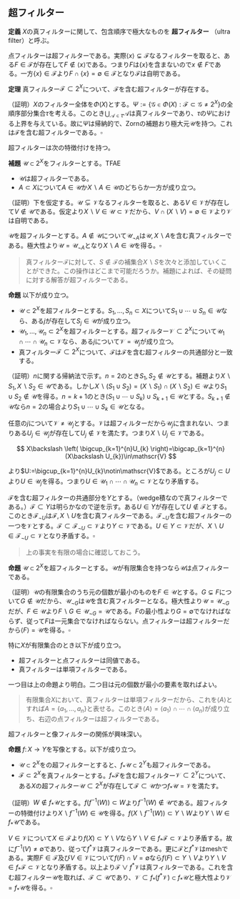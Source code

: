 
## 超フィルター

__定義__ $X$の真フィルターに関して、包含順序で極大なものを **超フィルター** （ultra filter）と呼ぶ。

点フィルターは超フィルターである。実際$\langle x \rangle\subsetneq\mathscr{F}$なるフィルターを取ると、ある$F\in\mathscr{F}$が存在して$F\notin\langle x \rangle$である。つまり$F$は$\lbrace x \rbrace$を含まないので$x\notin F$である。一方$\lbrace x \rbrace\in\mathscr{F}$より$F\cap\lbrace x \rbrace=\emptyset\in\mathscr{F}$となり$\mathscr{F}$は自明である。

__定理__ 真フィルター$\mathscr{F}\subset 2^{X}$について、$\mathscr{F}$を含む超フィルターが存在する。

（証明）$X$のフィルター全体を$\Phi(X)$とする。$\Psi:=\lbrace \mathscr{G}\in\Phi(X) : \mathscr{F}\subset\mathscr{G}\neq 2^{X} \rbrace$の全順序部分集合$\tau$を考える。このとき$\bigcup_{\mathscr{A}\in\tau}\mathscr{A}$は真フィルターであり、$\tau$の$\Psi$における上界を与えている。故に$\Psi$は帰納的で、Zornの補題おり極大元$\mathscr{U}$を持つ。これは$\mathscr{F}$を含む超フィルターである。$\square$

超フィルターは次の特徴付けを持つ。

__補題__ $\mathscr{U}\subset 2^{X}$をフィルターとする。TFAE

- $\mathscr{U}$は超フィルターである。
- $A\subset X$について$A\in\mathscr{U}$か$X\backslash A\in\mathscr{U}$のどちらか一方が成り立つ。

（証明）下を仮定する。$\mathscr{U}\subsetneq\mathscr{V}$なるフィルターを取ると、ある$V\in\mathscr{V}$が存在して$V\notin\mathscr{U}$である。仮定より$X\backslash V\in\mathscr{U}\subset\mathscr{V}$だから、$V\cap(X\backslash V)=\emptyset\in\mathscr{V}$より$\mathscr{V}$は自明である。

$\mathscr{U}$を超フィルターとする。$A\notin\mathscr{U}$について$\mathscr{U}_{\neg A}$は$\mathscr{U}, X\backslash A$を含む真フィルターである。極大性より$\mathscr{U}=\mathscr{U}_{\neg A}$となり$X\backslash A\in\mathscr{U}$を得る。$\square$

> 真フィルター$\mathscr{F}$に対して、$S\notin\mathscr{F}$の補集合$X\backslash S$を次々と添加していくことができた。この操作はどこまで可能だろうか。補題によれば、その疑問に対する解答が超フィルターである。

__命題__ 以下が成り立つ。

- $\mathscr{U}\subset 2^{X}$を超フィルターとする。$S_{1}, \dotsc, S_{n}\subset X$について$S_{1}\cup\dotsb\cup S_{n}\in\mathscr{U}$なら、ある$j$が存在して$S_{j}\in\mathscr{U}$が成り立つ。
- $\mathscr{U}_{1}, \dotsc, \mathscr{U}_{n}\subset 2^{X}$を超フィルターとする。超フィルター$\mathscr{V}\subset 2^{X}$について$\mathscr{U}_{1}\cap\dotsb\cap\mathscr{U}_{n}\subset\mathscr{V}$なら、ある$j$について$\mathscr{V}=\mathscr{U}_{j}$が成り立つ。
- 真フィルター$\mathscr{F}\subset 2^{X}$について、$\mathscr{F}$は$\mathscr{F}$を含む超フィルターの共通部分と一致する。

（証明）$n$に関する帰納法で示す。$n=2$のとき$S_{1}, S_{2}\notin\mathscr{U}$とする。補題より$X\backslash S_{1}, X\backslash S_{2}\in\mathscr{U}$である。しかし$X\backslash (S_{1}\cup S_{2})=(X\backslash S_{1})\cap (X\backslash S_{2})\in\mathscr{U}$より$S_{1}\cup S_{2}\notin\mathscr{U}$を得る。$n=k+1$のとき$(S_{1}\cup\dotsb\cup S_{k})\cup S_{k+1}\in\mathscr{U}$とする。$S_{k+1}\notin\mathscr{U}$なら$n=2$の場合より$S_{1}\cup\dotsb\cup S_{k}\in\mathscr{U}$となる。

任意の$j$について$\mathscr{V}\neq\mathscr{U}_{j}$とする。$\mathscr{V}$は超フィルターだから$\mathscr{U}_{j}$に含まれない、つまりある$U_{j}\in\mathscr{U}_{j}$が存在して$U_{j}\notin\mathscr{V}$を満たす。つまり$X\backslash U_{j}\in\mathscr{V}$である。

$$
X\backslash \left( \bigcup_{k=1}^{n}U_{k} \right)=\bigcap_{k=1}^{n}(X\backslash U_{k})\in\mathscr{V}
$$

より$U:=\bigcup_{k=1}^{n}U_{k}\notin\mathscr{V}$である。ところが$U_{j}\subset U$より$U\in\mathscr{U}_{j}$を得る。つまり$U\in\mathscr{U}_{1}\cap\dotsb\cap\mathscr{U}_{n}\subset\mathscr{V}$となり矛盾する。

$\mathscr{F}$を含む超フィルターの共通部分を$\Upsilon$とする。（wedge積なので真フィルターである。）$\mathscr{F}\subset\Upsilon$は明らかなので逆を示す。ある$U\in\Upsilon$が存在して$U\notin\mathscr{F}$とする。このとき$\mathscr{F}_{\neg U}$は$\mathscr{F}, X\backslash U$を含む真フィルターである。$\mathscr{F}_{\neg U}$を含む超フィルターの一つを$\mathscr{V}$とする。$\mathscr{F}\subset\mathscr{F}_{\neg U}\subset\mathscr{V}$より$\Upsilon\subset\mathscr{V}$である。$U\in\Upsilon\subset\mathscr{V}$だが、$X\backslash U\in\mathscr{F}_{\neg U}\subset\mathscr{V}$となり矛盾する。$\square$

> 上の事実を有限の場合に確認しておこう。

__命題__ $\mathscr{U}\subset 2^{X}$を超フィルターとする。$\mathscr{U}$が有限集合を持つなら$\mathscr{U}$は点フィルターである。

（証明）$\mathscr{U}$の有限集合のうち元の個数が最小のものを$F\in\mathscr{U}$とする。$G\subsetneq F$について$G\notin\mathscr{U}$だから、$\mathscr{U}_{\neg G}$は$\mathscr{U}$を含む真フィルターとなる。極大性より$\mathscr{U}=\mathscr{U}_{\neg G}$だが、$F\in\mathscr{U}$より$F\backslash G\in\mathscr{U}_{\neg G}=\mathscr{U}$である。$F$の最小性より$G=\emptyset$でなければならず、従って$F$は一元集合でなければならない。点フィルターは超フィルターだから$\langle F \rangle=\mathscr{U}$を得る。$\square$

特に$X$が有限集合のとき以下が成り立つ。

- 超フィルターと点フィルターは同値である。
- 真フィルターは単項フィルターである。

一つ目は上の命題より明白。二つ目は元の個数が最小の要素を取ればよい。

> 有限集合$X$において、真フィルターは単項フィルターだから、これを$\langle A \rangle$とすれば$A=\lbrace a_{1}, \dotsc, a_{n} \rbrace$と表せる。このとき$\langle A \rangle=\langle a_{1} \rangle\cap\dotsb\cap\langle a_{n} \rangle$が成り立ち、右辺の点フィルターは超フィルターである。

超フィルターと像フィルターの関係が興味深い。

__命題__ $f\colon X\rightarrow Y$を写像とする。以下が成り立つ。

- $\mathscr{U}\subset 2^{X}$をの超フィルターとすると、$f_{\ast}\mathscr{U}\subset 2^{Y}$も超フィルターである。
- $\mathscr{F}\subset 2^{X}$を真フィルターとする。$f_{\ast}\mathscr{F}$を含む超フィルター$\mathscr{V}\subset 2^{Y}$について、ある$X$の超フィルター$\mathscr{U}\subset 2^{X}$が存在して$\mathscr{F}\subset\mathscr{U}$かつ$f_{\ast}\mathscr{U}=\mathscr{V}$を満たす。

（証明）$W\notin f_{\ast}\mathscr{U}$とする。$f(f^{-1}(W))\subset W$より$f^{-1}(W)\notin\mathscr{U}$である。超フィルターの特徴付けより$X\backslash f^{-1}(W)\in\mathscr{U}$を得る。$f(X\backslash f^{-1}(W))\subset Y\backslash W$より$Y\backslash W\in f_{\ast}\mathscr{U}$である。

$V\in\mathscr{V}$について$X\in\mathscr{F}$より$f(X)\subset Y\backslash V$なら$Y\backslash V\in f_{\ast}\mathscr{F}\subset\mathscr{V}$より矛盾する。故に$f^{-1}(V)\neq\emptyset$であり、従って$f^{\ast}\mathscr{V}$は真フィルターである。更に$\mathscr{F}$と$f^{\ast}\mathscr{V}$はmeshである。実際$F\in\mathscr{F}$及び$V\in\mathscr{V}$について$f(F)\cap V=\emptyset$なら$f(F)\subset Y\backslash V$より$Y\backslash V\in f_{\ast}\mathscr{F}\subset\mathscr{V}$となり矛盾する。以上より$\mathscr{F}\vee f^{\ast}\mathscr{V}$は真フィルターである。これを含む超フィルター$\mathscr{U}$を取れば、$\mathscr{F}\subset\mathscr{U}$であり、$\mathscr{V}\subset f_{\ast}(f^{\ast}\mathscr{V})\subset f_{\ast}\mathscr{U}$と極大性より$\mathscr{V}=f_{\ast}\mathscr{U}$を得る。$\square$

